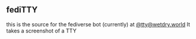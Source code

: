 ## fediTTY
this is the source for the fediverse bot (currently) at [@tty@wetdry.world](https://wetdry.world/@tty)
It takes a screenshot of a TTY 
